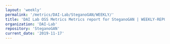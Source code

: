 ```yaml
---
layout: 'weekly'
permalink: '/metrics/DAI-Lab/SteganoGAN/WEEKLY/'
title: 'DAI Lab OSS Metrics Metrics report for SteganoGAN | WEEKLY-REPORT-2019-11-17'
organization: 'DAI-Lab'
repository: 'SteganoGAN'
current_date: '2019-11-17'
---
```

